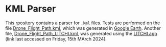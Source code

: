 # KML Parser
This rpository contains a parser for `.kml` files. Tests are performed on the 
file [Drone_Flight_Path.kml](./Drone_Flight_Path.kml), which was generated in 
[Google Earth](https://earth.google.com/web/@50.84568841,4.38408424,64.44188899a,1202.53822125d,35y,0.00000001h,60.00253316t,360r/data=OgMKATA).
Another file, [Drone_Flight_Path_LITCHI.kml](./Drone_Flight_Path_LITCHI.kml), was generated using the
[LITCHI app](https://flylitchi.com/) (link last accessed on Friday, 15th MArch 2024).